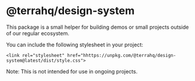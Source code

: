 # @terrahq/design-system

This package is a small helper for building demos or small projects outside of our regular ecosystem.

You can include the following stylesheet in your project:

```
<link rel="stylesheet" href="hhttps://unpkg.com/@terrahq/design-system@latest/dist/style.css">

```

Note: This is not intended for use in ongoing projects.

